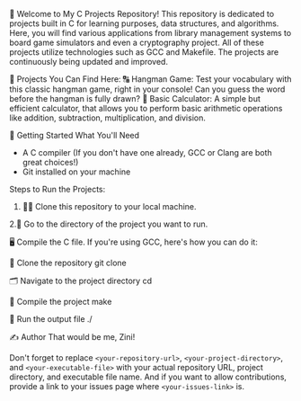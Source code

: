 👋 Welcome to My C Projects Repository!
This repository is dedicated to projects built in C for learning purposes, data structures, and algorithms. Here, you will find various applications from library management systems to board game simulators and even a cryptography project. All of these projects utilize technologies such as GCC and Makefile. The projects are continuously being updated and improved.

🎲 Projects You Can Find Here:
🔠 Hangman Game: Test your vocabulary with this classic hangman game, right in your console! Can you guess the word before the hangman is fully drawn?
🧮 Basic Calculator: A simple but efficient calculator, that allows you to perform basic arithmetic operations like addition, subtraction, multiplication, and division.

🚀 Getting Started
What You'll Need
- A C compiler (If you don't have one already, GCC or Clang are both great choices!)
- Git installed on your machine

Steps to Run the Projects:

1. 👯‍♂️ Clone this repository to your local machine.

2.📂 Go to the directory of the project you want to run.

🖥️ Compile the C file. If you're using GCC, here's how you can do it:

🔄 Clone the repository
git clone <repository-url>

🗂️ Navigate to the project directory
cd <project-directory>

🔨 Compile the project
make

🚀 Run the output file
./<executable-file>

✍️ Author
That would be me, Zini!


Don't forget to replace `<your-repository-url>`, `<your-project-directory>`, and `<your-executable-file>` with your actual repository URL, project directory, and executable file name. And if you want to allow contributions, provide a link to your issues page where `<your-issues-link>` is.
